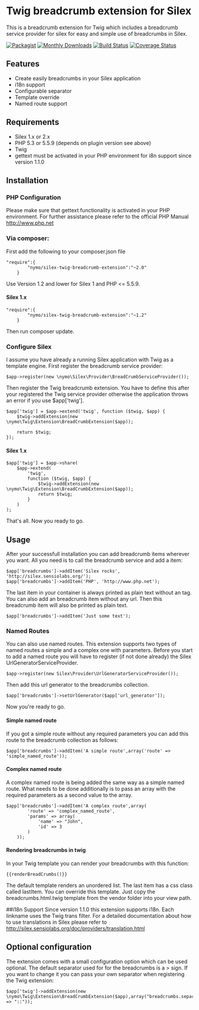 # Twig breadcrumb extension for Silex
This is a breadcrumb extension for Twig which includes a breadcrumb service provider for silex for easy and simple use
of breadcrumbs in Silex.

[![Packagist](https://img.shields.io/packagist/v/nymo/silex-twig-breadcrumb-extension.svg)](https://packagist.org/packages/nymo/silex-twig-breadcrumb-extension)
[![Monthly Downloads](https://poser.pugx.org/nymo/silex-twig-breadcrumb-extension/d/monthly)](https://packagist.org/packages/nymo/silex-twig-breadcrumb-extension)
[![Build Status](https://travis-ci.org/nymo/silex-twig-breadcrumb-extension.svg?branch=master)](https://travis-ci.org/nymo/silex-twig-breadcrumb-extension)
[![Coverage Status](https://coveralls.io/repos/github/nymo/silex-twig-breadcrumb-extension/badge.svg)](https://coveralls.io/github/nymo/silex-twig-breadcrumb-extension)

## Features
- Create easily breadcrumbs in your Silex application
- i18n support
- Configurable separator
- Template override
- Named route support

## Requirements
- Silex 1.x or 2.x
- PHP 5.3 or 5.5.9 (depends on plugin version see above)
- Twig
- gettext must be activated in your PHP environment for i8n support since version 1.1.0


## Installation

### PHP Configuration
Please make sure that gettext functionality is activated in your PHP environment. For further assistance please refer
to the official PHP Manual http://www.php.net

### Via composer:
First add the following to your composer.json file
```
"require":{
        "nymo/silex-twig-breadcrumb-extension":"~2.0"
    }
```

Use Version 1.2 and lower for Silex 1 and PHP <= 5.5.9.

#### Silex 1.x
```
"require":{
        "nymo/silex-twig-breadcrumb-extension":"~1.2"
    }
```

Then run composer update.

### Configure Silex
I assume you have already a running Silex application with Twig as a template engine.
First register the breadcrumb service provider:
```
$app->register(new \nymo\Silex\Provider\BreadCrumbServiceProvider());
```
Then register the Twig breadcrumb extension. You have to define this after your registered the Twig service provider
otherwise the application throws an error if you use $app['twig'].

```
$app['twig'] = $app->extend('twig', function ($twig, $app) {
    $twig->addExtension(new \nymo\Twig\Extension\BreadCrumbExtension($app));

    return $twig;
});
```


#### Silex 1.x
```
$app['twig'] = $app->share(
    $app->extend(
        'twig',
        function ($twig, $app) {
            $twig->addExtension(new \nymo\Twig\Extension\BreadCrumbExtension($app));
            return $twig;
        }
    )
);
```

That's all. Now you ready to go.

## Usage
After your successfull installation you can add breadcrumb items wherever you want. All you need is to call the
breadcrumb service and add a item:

```
$app['breadcrumbs']->addItem('Silex rocks', 'http://silex.sensiolabs.org/');
$app['breadcrumbs']->addItem('PHP', 'http://www.php.net');
```
The last item in your container is always printed as plain text without an <a> tag.
You can also add an breadcrumb item without any url. Then this breadcrumb item will also be printed as plain text.

```
$app['breadcrumbs']->addItem('Just some text');
```

### Named Routes
You can also use named routes. This extension supports two types of named routes a simple and a complex one with parameters.
Before you start to add a named route you will have to register (if not done already) the Silex UrlGeneratorServiceProvider.

```
$app->register(new Silex\Provider\UrlGeneratorServiceProvider());
```

Then add this url generator to the breadcrumbs collection.
```
$app['breadcrumbs']->setUrlGenerator($app['url_generator']);
```
Now you're ready to go.

#### Simple named route
If you got a simple route without any required parameters you can add this route to the breadcrumb collection as follows:

```
$app['breadcrumbs']->addItem('A simple route',array('route' => 'simple_named_route'));
```
#### Complex named route
A complex named route is being added the same way as a simple named route. What needs to be done additionally is to pass
an array with the required parameters as a second value to the array.

```
$app['breadcrumbs']->addItem('A complex route',array(
        'route' => 'complex_named_route',
        'params' => array(
            'name' => "John",
            'id' => 3
        )
    ));
```

#### Rendering breadcrumbs in twig

In your Twig template you can render your breadcrumbs with this function:
```
{{renderBreadCrumbs()}}
```
The default template renders an unordered list. The last item has a css class called lastItem. You can override this
template. Just copy the breadcrumbs.html.twig template from the vendor folder into your view path.

##i18n Support
Since version 1.1.0 this extension supports i18n. Each linkname uses the Twig trans filter.
For a detailed documentation about how to use translations in Silex please refer to http://silex.sensiolabs.org/doc/providers/translation.html

## Optional configuration
The extension comes with a small configuration option which can be used optional. The default separator used for
for the breadcrumbs is a > sign.
If you want to change it you can pass your own separator when registering the Twig extension:

```
$app['twig']->addExtension(new \nymo\Twig\Extension\BreadCrumbExtension($app),array("breadcrumbs.separator" => "::"));
```
